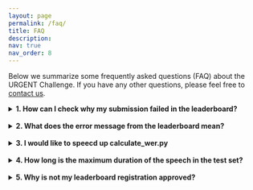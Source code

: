 ```yaml
---
layout: page
permalink: /faq/
title: FAQ
description:
nav: true
nav_order: 8
---
```


Below we summarize some frequently asked questions (FAQ) about the URGENT Challenge. If you have any other questions, please feel free to [contact us](/urgent2025/contact).

<details>

  <summary><strong> 1. How can I check why my submission failed in the leaderboard?  </strong></summary>

  <br>

  You could go to <code>Participate</code> → <code>Submit / View Results</code> and unfold the corresponding failed submission. Then click the text <code>View scoring error log</code> to download the error message file. It should display the detailed information about the failure.

  <div><img alt="error_message" src="/urgent2025/assets/img/error_log.png" style="max-width: 100%;"/></div>

</details>

<br>

<details><summary><strong>  2. What does the error message from the leaderboard mean? </strong></summary>

<br>

Message 1:
<pre><code class="language-bash">data_pairs.append((uid, refs[uid], audio_path))
KeyError: 'fileid_10009'
</code></pre>

<strong>Answer</strong>: Your submission contains an invalid file name that is not included in the provided test dataset. Please carefully check whether you are using the correct dataset corresponding to the current evaluation phase.

<br>
<br>

Message 2:
<pre><code class="language-bash">assert ref.shape == inf.shape, (ref.shape, inf.shape)
AssertionError: ((315934,), (315936,))
</code></pre>

<strong>Answer</strong>: You submission contains an audio sample that has a different length from the corresponding test sample provided in the official test dataset. Please carefully check your enhanced audios to make sure all sample lengths are consistent with the original audio length. Please also check whether you are using the correct test dataset corresponding to the current evaluation phase.

<br>
<br>

Message 3:
<pre><code class="language-bash">RuntimeError: Error : flac decoder lost sync.
</code></pre>

<strong>Answer</strong>: You submission contains an invalid audio sample that cannot be properly decoded by the FLAC decoder on the server. Please validate the enhanced audios on your side. FLAC v1.4.3 is recommended.

<br>
<br>

Message 4:
<pre><code class="language-bash">RuntimeError: Error : unknown error in flac decoder.
</code></pre>

<strong>Answer</strong>: You submission contains an invalid audio sample that cannot be properly decoded by the FLAC decoder on the server. Please validate the enhanced audios on your side. FLAC v1.4.3 is recommended.

<br>
<br>

Message 5:
<pre><code class="language-bash">slurmstepd: error: *** JOB 24880048 ON r288 CANCELLED AT 2024-08-02T04:17:40 DUE TO TIME LIMIT ***
</code></pre>

or 

<pre><code class="language-bash">Timeout: The evaluation server is busy. Please try to resubmit later.
</code></pre>

<strong>Answer</strong>: Evaluation jobs for your submission were killed due to a timeout. This may be caused by unexpected long queuing in our SLURM system on the server. Please contact us and we will rerun the evaluation for you.

<br>
<br>

Message 6:
<pre><code class="language-bash">
RuntimeError: CUDA error: uncorrectable ECC error encountered
CUDA kernel errors might be asynchronously reported at some other API call, so the stacktrace below might be incorrect.
For debugging consider passing CUDA_LAUNCH_BLOCKING=1.
Compile with `TORCH_USE_CUDA_DSA` to enable device-side assertions.
</code></pre>

<strong>Answer</strong>: Evaluation jobs for your submission were terminated likely due to a hardware issue of the specific node assigned to evaluate your submission. Please contact us and we will rerun the evaluation using another node for you.

</details>

<br>


<details><summary><strong>  3. I would like to speecd up calculate_wer.py </strong></summary>

<br>

<code>calculate_wer.py</code> takes around 30~40 minutes (depending on the environment) to evaluate 1000 samples using a single GPU.
It takes some time since it does beam search in decoding.

To make it faster, you can skip the beam search by setting <code>BEAMSIZE</code> to 1 <a href="https://github.com/urgent-challenge/urgent2025_challenge/blob/2de19bab56c7d7fa5f61f5fdda193a7710c62475/evaluation_metrics/calculate_wer.py#L16">here</a>.

Note that <code>BEAMSIZE</code> is set to 5 in the leaderboard evaluation.
If you would like to check the consistency of the scores between your local and the leaderbord, <code>BEAMSIZE</code> should be set to 5.

</details>

<br>


<details><summary><strong>  4. How long is the maximum duration of the speech in the test set? </strong></summary>

<br>

The maximum duration will be around 15 seconds.
Please note that this number may change.

</details>

<br>


<details><summary><strong> 5. Why is not my leaderboard registration approved? </strong></summary>

<br>

The leaderboard registration is usually approved at least within a day.

If your application is not approved for more than a day, please check if you have submitted the Google Form.
We do not approve the registration until we receive it.

If you have done it but have not gotten the approval yet, please reach out to the organizers.

</details>
